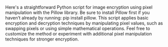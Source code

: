 Here's a straightforward Python script for image encryption using pixel manipulation with the Pillow library. Be sure to install Pillow first if you haven’t already by running: pip install pillow. This script applies basic encryption and decryption techniques by manipulating pixel values, such as swapping pixels or using simple mathematical operations. Feel free to customize the method or experiment with additional pixel manipulation techniques for stronger encryption.






